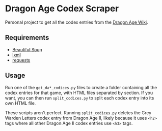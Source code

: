 # Dragon Age Codex Scraper

Personal project to get all the codex entries from the 
[Dragon Age Wiki](https://dragonage.fandom.com/wiki/Dragon_Age_Wiki).

## Requirements
 * [Beautiful Soup](https://www.crummy.com/software/BeautifulSoup/bs4/doc/)
 * [lxml](https://lxml.de/)
 * [requests](https://docs.python-requests.org/en/latest/)

## Usage
Run one of the `get_da*_codices.py` files to create a folder containing all 
the codex entries for that game, with HTML files separated by section. If you 
want, you can then run `split_codices.py` to split each codex entry into its 
own HTML file.

These scripts aren't perfect. Running `split_codices.py` deletes the Grey 
Warden Letters codex entry from Dragon Age II, likely because it uses `<h2>` 
tags where all other Dragon Age II codex entries use `<h3>` tags.
